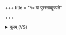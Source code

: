 +++
title = "१० या पुरस्ताद्युज्यते"

+++
<details><summary>मूलम् (VS)</summary>

या पु॒रस्ता॑द्यु॒ज्यते॒ या च॑ प॒श्चाद्या वि॒श्वतो॑ यु॒ज्यते॒ या च॑ स॒र्वतः॑। यया॑ य॒ज्ञः प्राङ्ता॒यते॒ तां त्वा॑ पृच्छामि कत॒मा सा ऋ॒चाम् ॥
</details>